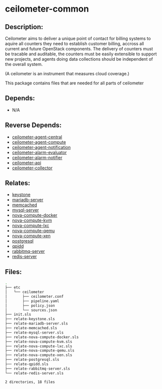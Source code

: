 # ceilometer-common

## Description:

Ceilometer aims to deliver a unique point of contact for billing systems to aquire all counters they need to establish  customer billing, accross all current and future OpenStack components. The delivery of counters must be tracable and auditable, the counters must be easily extensible to support new projects, and agents doing data collections should be independent of the overall system.

(A ceilometer is an instrument that measures cloud coverage.)

This package contains files that are needed for all parts of ceilometer

## Depends:

  -  N/A

## Reverse Depends:

  -  [ceilometer-agent-central](salt/ceilometer-agent-central)
  -  [ceilometer-agent-compute](salt/ceilometer-agent-compute)
  -  [ceilometer-agent-notification](salt/ceilometer-agent-notification)
  -  [ceilometer-alarm-evaluator](salt/ceilometer-alarm-evaluator)
  -  [ceilometer-alarm-notifier](salt/ceilometer-alarm-notifier)
  -  [ceilometer-api](salt/ceilometer-api)
  -  [ceilometer-collector](salt/ceilometer-collector)

## Relates:

  -  [keystone](salt/keystone)
  -  [mariadb-server](salt/mariadb-server)
  -  [memcached](salt/memcached)
  -  [mysql-server](salt/mysql-server)
  -  [nova-compute-docker](salt/nova-compute-docker)
  -  [nova-compute-kvm](salt/nova-compute-kvm)
  -  [nova-compute-lxc](salt/nova-compute-lxc)
  -  [nova-compute-qemu](salt/nova-compute-qemu)
  -  [nova-compute-xen](salt/nova-compute-xen)
  -  [postgresql](salt/postgresql)
  -  [qpidd](salt/qpidd)
  -  [rabbitmq-server](salt/rabbitmq-server)
  -  [redis-server](salt/redis-server)

## Files:

```bash
.
├── etc
│   └── ceilometer
│       ├── ceilometer.conf
│       ├── pipeline.yaml
│       ├── policy.json
│       └── sources.json
├── init.sls
├── relate-keystone.sls
├── relate-mariadb-server.sls
├── relate-memcached.sls
├── relate-mysql-server.sls
├── relate-nova-compute-docker.sls
├── relate-nova-compute-kvm.sls
├── relate-nova-compute-lxc.sls
├── relate-nova-compute-qemu.sls
├── relate-nova-compute-xen.sls
├── relate-postgresql.sls
├── relate-qpidd.sls
├── relate-rabbitmq-server.sls
└── relate-redis-server.sls

2 directories, 18 files
```
